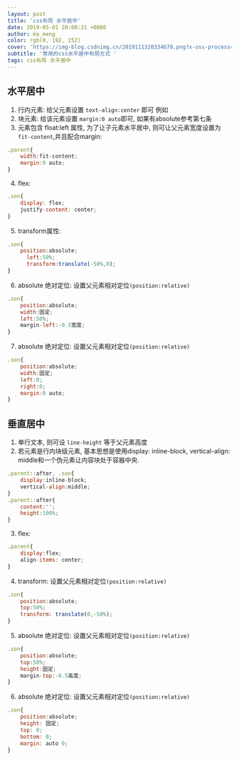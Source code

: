 ```yaml
---
layout: post
title: 'css布局 水平居中'
date: 2019-05-01 20:00:21 +0800
author: ma_meng
color: rgb(0, 192, 252)
cover: 'https://img-blog.csdnimg.cn/2019111320334678.png?x-oss-process=image/watermark,type_ZmFuZ3poZW5naGVpdGk,shadow_10,text_aHR0cHM6Ly9ibG9nLmNzZG4ubmV0L2d1b2thaWdkZw==,size_16,color_FFFFFF,t_70'
subtitle: '常用的css水平居中布局方式 '
tags: css布局 水平居中
---
```


## 水平居中

1. 行内元素: 给父元素设置 `text-align:center` 即可 例如<span>
2. 块元素: 给该元素设置 `margin:0 auto`即可, 如果有absolute参考第七条 
3. 元素包含 float:left 属性, 为了让子元素水平居中, 则可让父元素宽度设置为`fit-content`,并且配合margin: 
```js
.parent{
    width:fit-content;
    margin:0 auto;
}
```
4. flex: 
```js
.son{
    display: flex;
    justify-content: center;
}
```
5. transform属性:
```js
.son{
    position:absolute;
      left:50%;
      transform:translate(-50%,0);
}
```
6. absolute 绝对定位:  设置父元素相对定位`(position:relative)`
```js
.son{
    position:absolute;
    width:固定;
    left:50%;
    margin-left:-0.5宽度;
}
```
7. absolute 绝对定位: 设置父元素相对定位`(position:relative)`
```js
.son{
    position:absolute;
    width:固定;
    left:0;
    right:0;
    margin:0 auto;
}
```

## 垂直居中
1. 单行文本, 则可设 `line-height` 等于父元素高度
2. 若元素是行内块级元素, 基本思想是使用display: inline-block, vertical-align: middle和一个伪元素让内容块处于容器中央.

```js
.parent::after, .son{
    display:inline-block;
    vertical-align:middle;
}
.parent::after{
    content:'';
    height:100%;
}
```
3. flex:
```js
.parent{
    display:flex;
    align-items: center;
}
```
4. transform: 设置父元素相对定位`(position:relative)`
```js
.son{
    position:absolute;
    top:50%;
    transform: translate(0,-50%);
}
```

5. absolute 绝对定位: 设置父元素相对定位`(position:relative)`
```js
.son{
    position:absolute;
    top:50%;
    height:固定;
    margin-top:-0.5高度;
}
```
6. absolute 绝对定位: 设置父元素相对定位`(position:relative)`
```js
.son{
    position:absolute;
    height: 固定;
    top: 0;
    bottom: 0;
    margin: auto 0;
}
```


